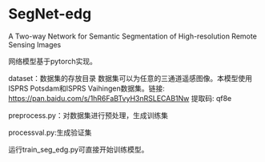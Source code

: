 # SegNet-edg
A Two-way Network for Semantic Segmentation of High-resolution Remote Sensing Images


网络模型基于pytorch实现。


dataset：数据集的存放目录 数据集可以为任意的三通道遥感图像。本模型使用ISPRS Potsdam和ISPRS Vaihingen数据集。链接: https://pan.baidu.com/s/1hR6FaBTvyH3nRSLECAB1Nw 提取码: qf8e



preprocess.py：对数据集进行预处理，生成训练集


processval.py:生成验证集


运行train_seg_edg.py可直接开始训练模型。

